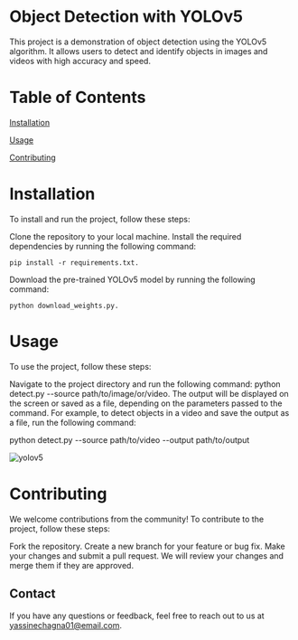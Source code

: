 # Object Detection with YOLOv5
This project is a demonstration of object detection using the YOLOv5 algorithm. It allows users to detect and identify objects in images and videos with high accuracy and speed.

# Table of Contents
[Installation](#Installation)

[Usage](#Usage)

[Contributing](#Contributing)
    
# Installation
To install and run the project, follow these steps:

Clone the repository to your local machine.
Install the required dependencies by running the following command:
```
pip install -r requirements.txt.
```
Download the pre-trained YOLOv5 model by running the following command: 
```
python download_weights.py.
```

# Usage
To use the project, follow these steps:

Navigate to the project directory and run the following command: python detect.py --source path/to/image/or/video.
The output will be displayed on the screen or saved as a file, depending on the parameters passed to the command.
For example, to detect objects in a video and save the output as a file, run the following command:

python detect.py --source path/to/video --output path/to/output

![yolov5](https://user-images.githubusercontent.com/109078003/232351827-0f8a85db-7a42-4a9c-b15c-785c3acce2e9.png)

# Contributing
We welcome contributions from the community! To contribute to the project, follow these steps:

Fork the repository.
Create a new branch for your feature or bug fix.
Make your changes and submit a pull request.
We will review your changes and merge them if they are approved.

## Contact
If you have any questions or feedback, feel free to reach out to us at yassinechagna01@email.com.
